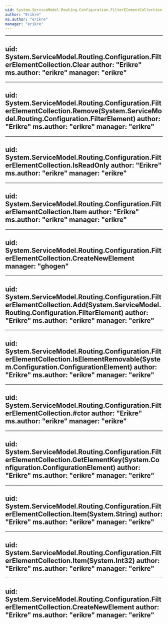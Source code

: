 ```yaml
---
uid: System.ServiceModel.Routing.Configuration.FilterElementCollection
author: "Erikre"
ms.author: "erikre"
manager: "erikre"
---
```


---
uid: System.ServiceModel.Routing.Configuration.FilterElementCollection.Clear
author: "Erikre"
ms.author: "erikre"
manager: "erikre"
---

---
uid: System.ServiceModel.Routing.Configuration.FilterElementCollection.Remove(System.ServiceModel.Routing.Configuration.FilterElement)
author: "Erikre"
ms.author: "erikre"
manager: "erikre"
---

---
uid: System.ServiceModel.Routing.Configuration.FilterElementCollection.IsReadOnly
author: "Erikre"
ms.author: "erikre"
manager: "erikre"
---

---
uid: System.ServiceModel.Routing.Configuration.FilterElementCollection.Item
author: "Erikre"
ms.author: "erikre"
manager: "erikre"
---

---
uid: System.ServiceModel.Routing.Configuration.FilterElementCollection.CreateNewElement
manager: "ghogen"
---

---
uid: System.ServiceModel.Routing.Configuration.FilterElementCollection.Add(System.ServiceModel.Routing.Configuration.FilterElement)
author: "Erikre"
ms.author: "erikre"
manager: "erikre"
---

---
uid: System.ServiceModel.Routing.Configuration.FilterElementCollection.IsElementRemovable(System.Configuration.ConfigurationElement)
author: "Erikre"
ms.author: "erikre"
manager: "erikre"
---

---
uid: System.ServiceModel.Routing.Configuration.FilterElementCollection.#ctor
author: "Erikre"
ms.author: "erikre"
manager: "erikre"
---

---
uid: System.ServiceModel.Routing.Configuration.FilterElementCollection.GetElementKey(System.Configuration.ConfigurationElement)
author: "Erikre"
ms.author: "erikre"
manager: "erikre"
---

---
uid: System.ServiceModel.Routing.Configuration.FilterElementCollection.Item(System.String)
author: "Erikre"
ms.author: "erikre"
manager: "erikre"
---

---
uid: System.ServiceModel.Routing.Configuration.FilterElementCollection.Item(System.Int32)
author: "Erikre"
ms.author: "erikre"
manager: "erikre"
---

---
uid: System.ServiceModel.Routing.Configuration.FilterElementCollection.CreateNewElement
author: "Erikre"
ms.author: "erikre"
manager: "erikre"
---
